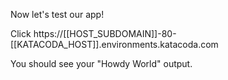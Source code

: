 Now let's test our app!  

Click https://[[HOST_SUBDOMAIN]]-80-[[KATACODA_HOST]].environments.katacoda.com

You should see your "Howdy World" output.
